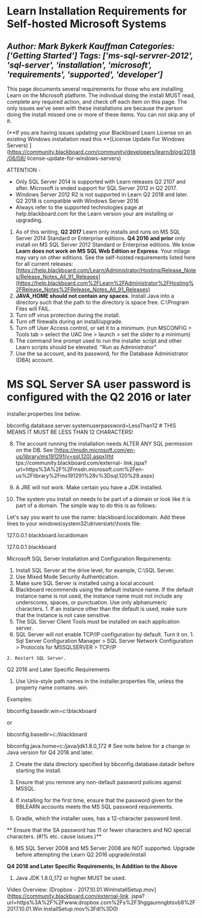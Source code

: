 # Learn Installation Requirements for Self-hosted Microsoft Systems
*Author: Mark Bykerk Kauffman*
*Categories: ['Getting Started']*
*Tags: ['ms-sql-servrer-2012', 'sql-server', 'installation', 'microsoft', 'requirements', 'supported', 'developer']*
---
This page documents several requirements for those who are installing Learn on
the Microsoft platform. The individual doing the install MUST read, complete
any required action, and check off each item on this page. The only issues
we've seen with these installations are because the person doing the install
missed one or more of these items. You can not skip any of it.

(**If you are having issues updating your Blackboard Learn License on an
existing Windows installation read this **[License Update For Windows Servers)
](https://community.blackboard.com/community/developers/learn/blog/2018/06/08/
license-update-for-windows-servers)

ATTENTION -

  * Only SQL Server 2014 is supported with Learn releases Q2 2107 and after. Microsoft is ended support for SQL Server 2012 in Q2 2017.
  * Windows Server 2012 R2 is not supported in Learn Q2 2018 and later. Q2 2018 is compatible with Windows Server 2016
  * Always refer to the supported technologies page at help.blackboard.com for the Learn version your are installing or upgrading.

  1. As of this writing, **Q2 2017** Learn only installs and runs on MS SQL Server 2014 Standard or Enterprise editions. **Q4 2016 and prior** only install on MS SQL Server 2012 Standard or Enterprise editions. We know **Learn does not work on MS SQL Web Edition or Express**. Your milage may vary on other editions. See the self-hosted requirements listed here for all current releases: [https://help.blackboard.com/Learn/Administrator/Hosting/Release_Notes/Release_Notes_All_91_Releases](https://help.blackboard.com%2FLearn%2FAdministrator%2FHosting%2FRelease_Notes%2FRelease_Notes_All_91_Releases)
  2. **JAVA_HOME should not contain any spaces.** Install Java into a directory such that the path to the directory is space free. C:\Program Files will FAIL.
  3. Turn off virus protection during the install.
  4. Turn off firewalls during an install/upgrade.
  5. Turn off User Access control, or set it to a minimum. (run MSCONFIG > Tools tab > select the UAC line > launch > set the slider to a minimum) 
  6. The command line prompt used to run the installer script and other Learn scripts should be elevated. "Run as Administrator"
  7. Use the sa account, and its password, for the Database Administrator (DBA) account.

# MS SQL Server SA user password is configured with the Q2 2016 or later
installer.properties line below.

bbconfig.database.server.systemuserpassword=LessThan12 # THIS MEANS IT MUST BE
LESS THAN 12 CHARACTERS!

8. The account running the installation needs ALTER ANY SQL permission on the
DB. See [https://msdn.microsoft.com/en-us/library/ms191291(v=sql.120).aspx](ht
tps://community.blackboard.com/external-
link.jspa?url=https%3A%2F%2Fmsdn.microsoft.com%2Fen-
us%2Flibrary%2Fms191291%28v%3Dsql.120%29.aspx)

9. A JRE will not work. Make certain you have a JDK installed.

10. The system you install on needs to be part of a domain or look like it is
part of a domain. The simple way to do this is as follows:

Let's say you want to use the name: blackboard.localdomain. Add these lines to
your windows\system32\drivers\etc\hosts file:

127.0.0.1 blackboard.localdomain

127.0.0.1 blackboard

Microsoft SQL Server Installation and Configuration Requirements:

  1. Install SQL Server at the drive level, for example, C:\SQL Server.
  2. Use Mixed Mode Security Authentication.
  3. Make sure SQL Server is installed using a local account.
  4. Blackboard recommends using the default instance name. If the default instance name is not used, the instance name must not include any underscores, spaces, or punctuation. Use only alphanumeric characters.
    1. If an instance other than the default is used, make sure that the instance is not case sensitive.
  5. The SQL Server Client Tools must be installed on each application server.
  6. SQL Server will not enable TCP/IP configuration by default. Turn it on.
    1. Sql Server Configuration Manager > SQL Server Network Configuration > Protocols for MSSQLSERVER > TCP/IP  

    2. Restart SQL Server.

Q2 2016 and Later Specific Requirements

1. Use Unix-style path names in the installer.properties file, unless the
property name contains .win.

Examples:

bbconfig.basedir.win=c:\\blackboard

or

bbconfig.basedir=c:/blackboard

bbconfig.java.home=c:/java/jdk1.8.0_172 # See note below for a change in Java
version for Q4 2018 and later.

2. Create the data directory specified by bbconfig.database.datadir before
starting the install.

3. Ensure that you remove any non-default password policies against MSSQL.

4. If installing for the first time, ensure that the password given for the
BBLEARN accounts meets the MS SQL password requirements.

5. Gradle, which the installer uses, has a 12-character password limit.

** Ensure that the SA password has 11 or fewer characters and NO special characters. (#!% etc. cause issues.)**

6. MS SQL Server 2008 and MS Server 2008 are NOT supported. Upgrade before
attempting the Learn Q2 2016 upgrade/install

**Q4 2018 and Later Specific Requirements, In Addition to the Above**

  1. Java JDK 1.8.0_172 or higher MUST be used.

Video Overview: [Dropbox -
2017.10.01.WinInstallSetup.mov](https://community.blackboard.com/external-link
.jspa?url=https%3A%2F%2Fwww.dropbox.com%2Fs%2F3hggaumngbtsvb8%2F2017.10.01.Win
InstallSetup.mov%3Fdl%3D0)

